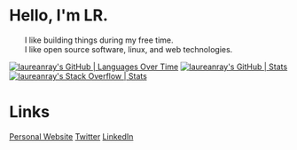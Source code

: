 # Hello, I'm LR. 

  I like building things during my free time.  
  I like open source software, linux, and web technologies.


[![laureanray's GitHub | Languages Over Time](https://stats.quine.sh/laureanray/languages-over-time?theme=dark)](https://quine.sh?utm_source=widgets&utm_campaign=laureanray)
[![laureanray's GitHub | Stats](https://stats.quine.sh/laureanray/github?theme=dark)](https://quine.sh?utm_source=widgets&utm_campaign=laureanray)
[![laureanray's Stack Overflow | Stats](https://stats.quine.sh/laureanray/stack-overflow?theme=dark)](https://quine.sh?utm_source=widgets&utm_campaign=laureanray)

# Links
[Personal Website](https://laureanray.com)
[Twitter](https://twitter.com/laureanray)
[LinkedIn](https://linkedin.com/in/laureanray)
